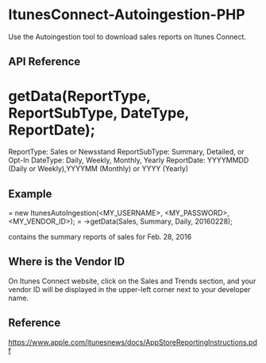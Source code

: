 # ItunesConnect-Autoingestion-PHP
Use the Autoingestion tool to download sales reports on Itunes Connect.

## API Reference
# getData(ReportType, ReportSubType, DateType, ReportDate);

ReportType: Sales or Newsstand
ReportSubType: Summary, Detailed, or Opt-In
DateType: Daily, Weekly, Monthly, Yearly
ReportDate: YYYYMMDD (Daily or Weekly),YYYYMM (Monthly) or YYYY (Yearly)

## Example

 = new ItunesAutoIngestion(<MY_USERNAME>, <MY_PASSWORD>, <MY_VENDOR_ID>);
 = ->getData(Sales, Summary, Daily, 20160228);

 contains the summary reports of sales for Feb. 28, 2016

## Where is the Vendor ID

On Itunes Connect website, click on the Sales and Trends section, and your vendor ID will be displayed in the upper-left corner next to your developer name.

## Reference

https://www.apple.com/itunesnews/docs/AppStoreReportingInstructions.pdf

